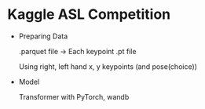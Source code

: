 # Kaggle ASL Competition

- Preparing Data
  
  .parquet file -> Each keypoint .pt file

  Using right, left hand x, y keypoints (and pose(choice))

- Model

  Transformer with PyTorch, wandb